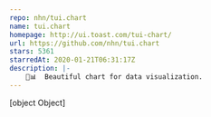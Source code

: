 ```yaml
---
repo: nhn/tui.chart
name: tui.chart
homepage: http://ui.toast.com/tui-chart/
url: https://github.com/nhn/tui.chart
stars: 5361
starredAt: 2020-01-21T06:31:17Z
description: |-
    🍞📊  Beautiful chart for data visualization.
---
```


[object Object]

